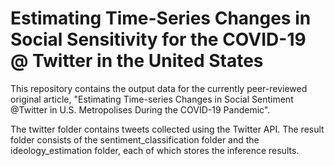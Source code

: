 # Estimating Time-Series Changes in Social Sensitivity for the COVID-19 @ Twitter in the United States

This repository contains the output data for the currently peer-reviewed original article, "Estimating Time-series Changes in Social Sentiment @Twitter in U.S. Metropolises During the COVID-19 Pandemic".

The twitter folder contains tweets collected using the Twitter API. The result folder consists of the sentiment_classification folder and the ideology_estimation folder, each of which stores the inference results.
